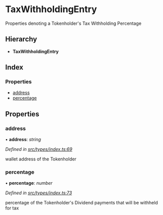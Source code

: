 # TaxWithholdingEntry

Properties denoting a Tokenholder's Tax Withholding Percentage

## Hierarchy

* **TaxWithholdingEntry**

## Index

### Properties

* [address](_types_index_.taxwithholdingentry.md#address)
* [percentage](_types_index_.taxwithholdingentry.md#percentage)

## Properties

### address

• **address**: _string_

_Defined in_ [_src/types/index.ts:69_](https://github.com/PolymathNetwork/polymath-sdk/blob/e8bbc1e/src/types/index.ts#L69)

wallet address of the Tokenholder

### percentage

• **percentage**: _number_

_Defined in_ [_src/types/index.ts:73_](https://github.com/PolymathNetwork/polymath-sdk/blob/e8bbc1e/src/types/index.ts#L73)

percentage of the Tokenholder's Dividend payments that will be withheld for tax

